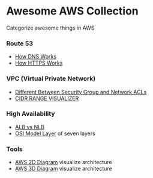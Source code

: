 # Awesome AWS Collection
Categorize awesome things in AWS 

### Route 53
- [How DNS Works](https://howdns.works/)
- [How HTTPS Works](https://howhttps.works/)

### VPC (Virtual Private Network)
- [Different Between Security Group and Network ACLs](https://medium.com/awesome-aws/aws-difference-between-security-groups-and-network-acls-adc632ea29ae)
- [CIDR RANGE VISUALIZER](http://cidr.xyz/) 

### High Availability 
- [ALB vs NLB](https://medium.com/containers-on-aws/using-aws-application-load-balancer-and-network-load-balancer-with-ec2-container-service-d0cb0b1d5ae5)
- [OSI Model Layer](https://medium.com/@madhavbahl10/osi-model-layers-explained-ee1d43058c1f) of seven layers

### Tools
- [AWS 2D Diagram](https://www.draw.io) visualize architecture
- [AWS 3D Diagram](https://cloudcraft.co) visualize architecture
